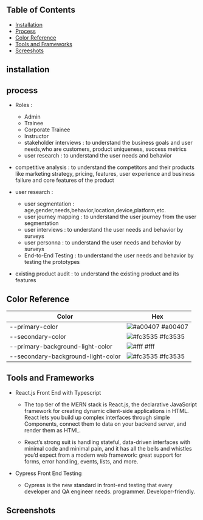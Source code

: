 ## Table of Contents
- [Installation](#installation)
- [Process](#process)
- [Color Reference](#color-reference)
- [Tools and Frameworks](#tools-and-frameworks)
- [Screeshots](#screenshots)



## installation





## process 
- Roles :

	- Admin
	- Trainee
	- Corporate Trainee
	- Instructor
	- stakeholder interviews : to understand the business goals and user needs,who are customers, product uniqueness, success metrics
	- user research : to understand the user needs and behavior
- competitive analysis : to understand the competitors and their products like marketing strategy, pricing, features, user experience and business failure and core features of the product
- user research :

  - user segmentation : age,gender,needs,behavior,location,device,platform,etc.
  - user journey mapping : to understand the user journey from the user segmentation
  - user interviews : to understand the user needs and behavior by surveys
  - user personna : to understand the user needs and behavior by surveys
  - End-to-End Testing : to understand the user needs and behavior by testing the prototypes



- existing product audit : to understand the existing product and its features

## Color Reference

| Color             | Hex                                                                |
| ----------------- | ------------------------------------------------------------------ |
| --primary-color | ![#a00407](https://via.placeholder.com/10/a00407?text=+) #a00407 |
| --secondary-color | ![#fc3535](https://via.placeholder.com/10/fc3535?text=+) #fc3535 |
| --primary-background-light-color | ![#fff](https://via.placeholder.com/10/fff?text=+) #fff |
| --secondary-background-light-color | ![#fc3535](https://via.placeholder.com/10/fc3535?text=+) #fc3535 |



## Tools and Frameworks
- React.js Front End with Typescript
	- The top tier of the MERN stack is React.js, the declarative JavaScript framework for creating dynamic client-side applications in HTML. React lets you build up complex interfaces through simple Components, connect them to data on your backend server, and render them as HTML.

	- React’s strong suit is handling stateful, data-driven interfaces with minimal code and minimal pain, and it has all the bells and whistles you’d expect from a modern web framework: great support for forms, error handling, events, lists, and more.

- Cypress Front End Testing
	- Cypress is the new standard in front-end testing that every developer and QA engineer needs. programmer. Developer-friendly. 


## Screenshots






